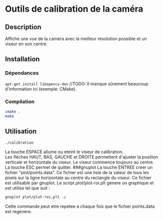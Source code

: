 # Outils de calibration de la caméra

## Description
Affiche une vue de la camera avec la meilleur resolution possible et un viseur en son centre.

## Installation
### Dépendances
```apt-get install libopencv-dev```
//TODO: Il manque sûrement beaucoup d'information ici (exemple: CMake).
### Compilation
```bash
cmake .
make
```  

## Utilisation
```bash
./calibration
```
La touche ESPACE allume ou eteint le viseur de calibration.  
Les flèches HAUT, BAS, GAUCHE et DROITE permettent d'ajuster la position verticale et horizontale du viseur. Le viseur commence toujours au centre.  
La touche ESC permet de quitter.
###gnuplot
La touche ENTREE creer un fichier "plot/points.data".
Ce fichier est une liste de la valeur de tous les pixels sur la ligne horizontale au centre du rectangle du viseur.
Ce fichier est utilisable par gnuplot. Le script plot/plot-roi.plt genere un graphique et est utilise tel que suit :  
```bash
gnuplot plot/plot-roi.plt -p
```
Cette commande peut etre repetee a chaque fois que le fichier points.data est regenere.